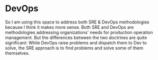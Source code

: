 # DevOps

So I am using this space to address both SRE & DevOps methodologies because I think it makes more sense. Both SRE and DevOps are methodologies addressing organizations' needs for production operation management. But the differences between the two doctrines are quite significant: While DevOps raise problems and dispatch them to Dev to solve, the SRE approach is to find problems and solve some of them themselves.

